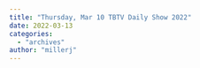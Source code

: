 ```yaml
---
title: "Thursday, Mar 10 TBTV Daily Show 2022"
date: 2022-03-13
categories: 
  - "archives"
author: "millerj"
---
```




